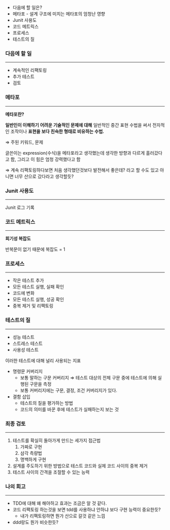 - 다음에 할 일은?
- 메타포 - 설계 구조에 미치는 메타포의 엄청난 영향
- Junit 사용도
- 코드 메트릭스
- 프로세스
- 테스트의 질

### 다음에 할 일

---

- 계속적인 리팩토링
- 추가 테스트
- 검토

### 메타포

---

**메타포란?**

**일반인이 이해하기 어려운 기술적인 문제에 대해** 일반적인 중간 표현 수법을 써서 전자적인 조작이나 **표현을 보다 친숙한 형태로 비유하는 수법.**

⇒ 주된 키워드, 문제

글쓴이는 expression(수식)을 메타포라고 생각했는데 생각한 방향과 다르게 흘러갔다고 함, 그리고 이 힘은 엄청 강력했다고 함

⇒ 계속 리팩토링하다보면 처음 생각했던것보다 발전해서 좋은데? 라고 할 수도 있고 아니면 너무 산으로 갔다라고 생각할듯?

### Junit 사용도

---

Junit 로그 기록

### 코드 메트릭스

---

**회기성 복잡도**

반복문이 없기 때문에 복잡도 = 1

### 프로세스

---

- 작은 테스트 추가
- 모든 테스트 실행, 실패 확인
- 코드에 변화
- 모든 테스트 실행, 성공 확인
- 중복 제거 및 리팩토링

### 테스트의 질

---

- 성능 테스트
- 스트레스 테스트
- 사용성 테스트

이러한 테스트에 대해 널리 사용되는 지표

- 명령문 커버리지
    - 보통 말하는 구문 커버리지 ⇒ 테스트 대상의 전체 구문 중에 테스트에 의해 실행된 구문을 측정
    - 보통 커버리지에는 구문, 결정, 조건 커버리지가 있다.
- 결함 삽입
    - 테스트의 질을 평가하는 방법
    - 코드의 의미를 바꾼 후에 테스트가 실패하는지 보는 것

### 최종 검토

---

1. 테스트를 확실히 돌아가게 만드는 세가지 접근법
    1. 가짜로 구현
    2. 삼각 측량법
    3. 명백하게 구현
2. 설계를 주도하기 위한 방법으로 테스트 코드와 실제 코드 사이의 중복 제거
3. 테스트 사이의 간격을 조절할 수 있는 능력

### 나의 회고

---

- TDD에 대해 왜 해야하고 효과는 조금은 알 것 같다.
- 코드 리팩토링 하는것을 보면 tdd를 사용하냐 안하냐 보다 구현 능력이 중요한듯?
    - 내가 리팩토링하면 뭔가 산으로 갈것 같은 느낌
- ddd랑도 뭔가 비슷한듯?
